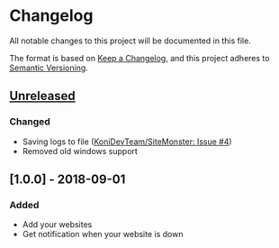 # Changelog
All notable changes to this project will be documented in this file.

The format is based on [Keep a Changelog](https://keepachangelog.com/en/1.0.0/),
and this project adheres to [Semantic Versioning](https://semver.org/spec/v2.0.0.html).

## [Unreleased]
### Changed
- Saving logs to file ([KoniDevTeam/SiteMonster: Issue #4](https://github.com/KoniDevTeam/SiteMonster/issues/4))
- Removed old windows support

## [1.0.0] - 2018-09-01
### Added
- Add your websites
- Get notification when your website is down

[Unreleased]: https://github.com/KoniDevTeam/SiteMonster/compare/master...develop
